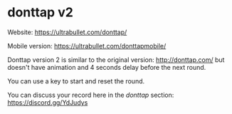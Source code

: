 # donttap v2

Website:
https://ultrabullet.com/donttap/

Mobile version: https://ultrabullet.com/donttapmobile/

Donttap version 2 is similar to the original version: http://donttap.com/ but doesn't have animation and 4 seconds delay before the next round.


You can use a key to start and reset the round.

You can discuss your record here in the *donttap* section: https://discord.gg/YdJudys





